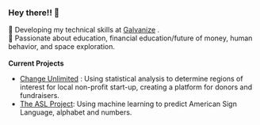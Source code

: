 ### Hey there!! 👋

🌱 Developing my technical skills at [Galvanize](https://www.galvanize.com) . <br>
🔭 Passionate about education, financial education/future of money, human behavior, and space exploration.
<br>
<br>
**Current Projects**
* [Change Unlimited](https://github.com/lesro/change_unlimited) : Using statistical analysis to determine regions of interest for local non-profit start-up, creating a platform for donors and fundraisers.
* [The ASL Project](https://github.com/lesro/The-ASL-project): Using machine learning to predict American Sign Language, alphabet and numbers. 
<!--
**lesro/lesro** is a ✨ _special_ ✨ repository because its `README.md` (this file) appears on your GitHub profile.

Here are some ideas to get you started:

- 🔭 I’m currently working on ...
-  I’m currently learning ...
- 👯 I’m looking to collaborate on ...
-  I’m looking for help with ...
- 💬 Ask me about ...
- 📫 How to reach me: ...
- 😄 Pronouns: ...
- ⚡ Fun fact: ...
-->
